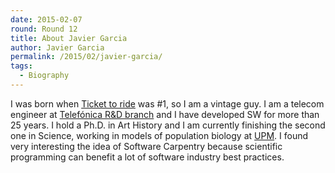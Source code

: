 ```yaml
---
date: 2015-02-07
round: Round 12
title: About Javier Garcia
author: Javier Garcia
permalink: /2015/02/javier-garcia/
tags:
  - Biography
---
```

I was born when [Ticket to ride](https://www.youtube.com/watch?v=VMxyK9azXR4) was #1, so I am a vintage guy. I am a telecom engineer at [Telefónica R&D branch](http://www.tid.es) and I have developed SW for more than 25 years. I hold a Ph.D. in Art History and I am currently finishing the second one in Science, working in models of population biology at [UPM](http://www.upm.es). I found very interesting the idea of Software Carpentry because scientific programming can benefit a lot of software industry best practices.
